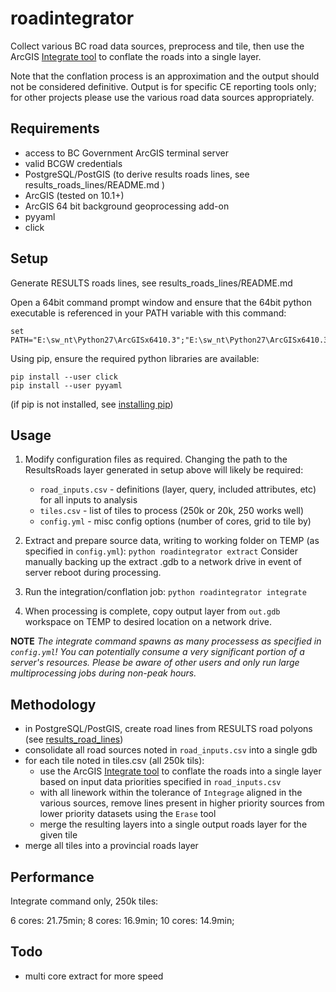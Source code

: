 # roadintegrator

Collect various BC road data sources, preprocess and tile, then use the ArcGIS [Integrate tool](http://resources.arcgis.com/en/help/main/10.2/index.html#//00170000002s000000) to conflate the roads into a single layer.

Note that the conflation process is an approximation and the output should not be considered definitive. Output is for specific CE reporting tools only; for other projects please use the various road data sources appropriately.

## Requirements

- access to BC Government ArcGIS terminal server
- valid BCGW credentials
- PostgreSQL/PostGIS (to derive results roads lines, see results_roads_lines/README.md )
- ArcGIS (tested on 10.1+)
- ArcGIS 64 bit background geoprocessing add-on
- pyyaml
- click

## Setup

Generate RESULTS roads lines, see results_roads_lines/README.md

Open a 64bit command prompt window and ensure that the 64bit python executable is referenced in your PATH variable with this command:
```
set PATH="E:\sw_nt\Python27\ArcGISx6410.3";"E:\sw_nt\Python27\ArcGISx6410.3\Scripts";%PATH%
```
Using pip, ensure the required python libraries are available:
```
pip install --user click
pip install --user pyyaml
```
(if pip is not installed, see [installing pip](https://pip.pypa.io/en/stable/installing/))

## Usage

1. Modify configuration files as required. Changing the path to the ResultsRoads layer generated in setup above will likely be required:
    - `road_inputs.csv` - definitions (layer, query, included attributes, etc) for all inputs to analysis
    - `tiles.csv` - list of tiles to process (250k or 20k, 250 works well)
    - `config.yml` - misc config options (number of cores, grid to tile by)

2. Extract and prepare source data, writing to working folder on TEMP (as specified in `config.yml`):
`python roadintegrator extract`
Consider manually backing up the extract .gdb to a network drive in event of server reboot during processing.

3. Run the integration/conflation job:
`python roadintegrator integrate`

4. When processing is complete, copy output layer from `out.gdb` workspace on TEMP to desired location on a network drive.

**NOTE** *The integrate command spawns as many processess as specified in `config.yml`! You can potentially consume a very significant portion of a server's resources. Please be aware of other users and only run large multiprocessing jobs during non-peak hours.*

## Methodology

- in PostgreSQL/PostGIS, create road lines from RESULTS road polyons (see [results_road_lines](results_road_lines))
- consolidate all road sources noted in `road_inputs.csv` into a single gdb
- for each tile noted in tiles.csv (all 250k tils):
    + use the ArcGIS [Integrate tool](http://resources.arcgis.com/en/help/main/10.2/index.html#//00170000002s000000) to conflate the roads into a single layer based on input data priorities specified in `road_inputs.csv`
    + with all linework within the tolerance of `Integrage` aligned in the various sources, remove lines present in higher priority sources from lower priority datasets using the `Erase` tool
    + merge the resulting layers into a single output roads layer for the given tile
- merge all tiles into a provincial roads layer

## Performance

Integrate command only, 250k tiles:

6 cores: 21.75min;
8 cores: 16.9min;
10 cores: 14.9min;

## Todo

- multi core extract for more speed



